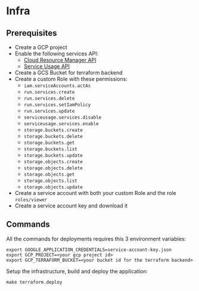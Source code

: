 # Infra

## Prerequisites

- Create a GCP project
- Enable the following services API:
  - [Cloud Resource Manager API](https://console.developers.google.com/apis/api/cloudresourcemanager.googleapis.com/overview)
  - [Service Usage API](https://console.developers.google.com/apis/api/serviceusage.googleapis.com/overview)
- Create a GCS Bucket for terraform backend
- Create a custom Role with these permissions:
  - `iam.serviceAccounts.actAs`
  - `run.services.create`
  - `run.services.delete`
  - `run.services.setIamPolicy`
  - `run.services.update`
  - `serviceusage.services.disable`
  - `serviceusage.services.enable`
  - `storage.buckets.create`
  - `storage.buckets.delete`
  - `storage.buckets.get`
  - `storage.buckets.list`
  - `storage.buckets.update`
  - `storage.objects.create`
  - `storage.objects.delete`
  - `storage.objects.get`
  - `storage.objects.list`
  - `storage.objects.update`
- Create a service account with both your custom Role and the role `roles/viewer`
- Create a service account key and download it

## Commands

All the commands for deployments requires this 3 environment variables:
```shell
export GOOGLE_APPLICATION_CREDENTIALS=service-account-key.json
export GCP_PROJECT=<your gcp project id>
export GCP_TERRAFORM_BUCKET=<your bucket id for the terraform backend>
```

Setup the infrastructure, build and deploy the application:
```shell
make terraform.deploy
```
